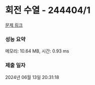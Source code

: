 # 회전 수열 - 244404/1 

[문제 링크](https://level.goorm.io/exam/244404/%ED%9A%8C%EC%A0%84-%EB%B0%B0%EC%97%B4/quiz/1) 

### 성능 요약

메모리: 10.64 MB, 시간: 0.93 ms

### 제출 일자

2024년 06월 13일 20:31:18

